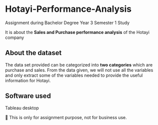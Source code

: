 # Hotayi-Performance-Analysis

Assignment during Bachelor Degree Year 3 Semester 1 Study

It is about the **Sales and Purchase performance analysis** of the Hotayi company

## About the dataset
The data set provided can be categorized into **two categories** which are purchase and sales. From the data given, we will not use all the variables and only extract some of the variables needed to provide the useful information for Hotayi.

## Software used
Tableau desktop

📙 This is only for assignment purpose, not for business use.
